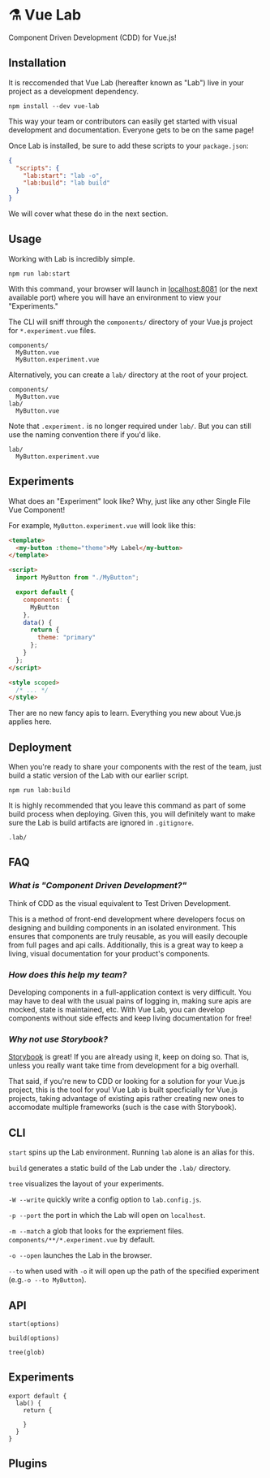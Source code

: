 # ⚗️ Vue Lab

Component Driven Development (CDD) for Vue.js!

## Installation

It is reccomended that Vue Lab (hereafter known as "Lab") live in your project as a development dependency.

```
npm install --dev vue-lab
```

This way your team or contributors can easily get started with visual development and documentation. Everyone gets to be on the same page!

Once Lab is installed, be sure to add these scripts to your `package.json`:

```json
{
  "scripts": {
    "lab:start": "lab -o",
    "lab:build": "lab build"
  }
}
```

We will cover what these do in the next section.

## Usage

Working with Lab is incredibly simple.

```
npm run lab:start
```

With this command, your browser will launch in [localhost:8081](localhost:8081) (or the next available port) where you will have an environment to view your "Experiments."

The CLI will sniff through the `components/` directory of your Vue.js project for `*.experiment.vue` files.

```
components/
  MyButton.vue
  MyButton.experiment.vue
```

Alternatively, you can create a `lab/` directory at the root of your project.

```
components/
  MyButton.vue
lab/
  MyButton.vue
```

Note that `.experiment.` is no longer required under `lab/`. But you can still use the naming convention there if you'd like.

```
lab/
  MyButton.experiment.vue
```

## Experiments

What does an "Experiment" look like? Why, just like any other Single File Vue Component!

For example, `MyButton.experiment.vue` will look like this:

```html
<template>
  <my-button :theme="theme">My Label</my-button>
</template>

<script>
  import MyButton from "./MyButton";

  export default {
    components: {
      MyButton
    },
    data() {
      return {
        theme: "primary"
      };
    }
  };
</script>

<style scoped>
  /* ... */
</style>
```

Ther are no new fancy apis to learn. Everything you new about Vue.js applies here.

## Deployment

When you're ready to share your components with the rest of the team, just build a static version of the Lab with our earlier script.

```
npm run lab:build
```

It is highly recommended that you leave this command as part of some build process when deploying. Given this, you will definitely want to make sure the Lab is build artifacts are ignored in `.gitignore`.

```
.lab/
```

## FAQ

### _What is "Component Driven Development?"_

Think of CDD as the visual equivalent to Test Driven Development.

This is a method of front-end development where developers focus on designing and building components in an isolated environment. This ensures that components are truly reusable, as you will easily decouple from full pages and api calls. Additionally, this is a great way to keep a living, visual documentation for your product's components.

### _How does this help my team?_

Developing components in a full-application context is very difficult. You may have to deal with the usual pains of logging in, making sure apis are mocked, state is maintained, etc. With Vue Lab, you can develop components without side effects and keep living documentation for free!

### _Why not use Storybook?_

[Storybook](https://storybook.js.org/) is great! If you are already using it, keep on doing so. That is, unless you really want take time from development for a big overhall.

That said, if you're new to CDD or looking for a solution for your Vue.js project, this is the tool for you! Vue Lab is built specficially for Vue.js projects, taking advantage of existing apis rather creating new ones to accomodate multiple frameworks (such is the case with Storybook).

## CLI

`start` spins up the Lab environment. Running `lab` alone is an alias for this.

`build` generates a static build of the Lab under the `.lab/` directory.

`tree` visualizes the layout of your experiments.

`-W --write` quickly write a config option to `lab.config.js`.

`-p --port` the port in which the Lab will open on `localhost`.

`-m --match` a glob that looks for the expriement files. `components/**/*.experiment.vue` by default.

`-o --open` launches the Lab in the browser.

`--to` when used with `-o` it will open up the path of the specified experiment (e.g.`-o --to MyButton`).

## API

`start(options)`

`build(options)`

`tree(glob)`

## Experiments

```
export default {
  lab() {
    return {

    }
  }
}
```

## Plugins
